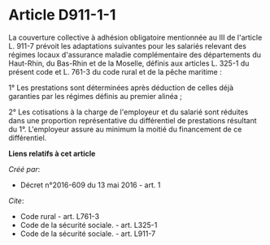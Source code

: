 # Article D911-1-1

La couverture collective à adhésion obligatoire mentionnée au III de l'article L. 911-7 prévoit les adaptations suivantes
pour les salariés relevant des régimes locaux d'assurance maladie complémentaire des départements du Haut-Rhin, du Bas-Rhin
et de la Moselle, définis aux articles L. 325-1 du présent code et L. 761-3 du code rural et de la pêche maritime : 

1° Les prestations sont déterminées après déduction de celles déjà garanties par les régimes définis au premier alinéa ; 

2° Les cotisations à la charge de l'employeur et du salarié sont réduites dans une proportion représentative du différentiel
de prestations résultant du 1°. L'employeur assure au minimum la moitié du financement de ce différentiel.

**Liens relatifs à cet article**

_Créé par_:

  - Décret n°2016-609 du 13 mai 2016 - art. 1

_Cite_:

  - Code rural - art. L761-3
  - Code de la sécurité sociale. - art. L325-1
  - Code de la sécurité sociale. - art. L911-7
